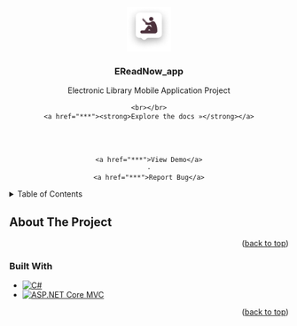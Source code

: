 <!-- PROJECT LOGO -->
<br />
<div align="center">
  <a href="https://github.com/StarvecAl/EReadNow_app">
    <img src="log.png" alt="Logo" width="80" height="80">
  </a>

  <h3 align="center">EReadNow_app</h3>

  <p align="center">
    Electronic Library Mobile Application Project

    <br></br>
    <a href="***"><strong>Explore the docs »</strong></a>
   <br> </br>

    <a href="***">View Demo</a>
    ·
    <a href="***">Report Bug</a>
  </p>
</div>



<!-- TABLE OF CONTENTS -->
<details>
  <summary>Table of Contents</summary>
  <ol>
    <li>
      <a href="#about-the-project">About The Project</a>
      <ul>
        <li><a href="#built-with">Built With</a></li>
      </ul>
    </li>
  </ol>
</details>



<!-- ABOUT THE PROJECT -->
## About The Project




<p align="right">(<a href="#readme-top">back to top</a>)</p>



### Built With



* [![С#][C#.com]][C#-url]
* [![ASP.NET Core MVC][MVC.com]][MVC-url]



<p align="right">(<a href="#readme-top">back to top</a>)</p>



<!-- MARKDOWN LINKS & IMAGES -->
<!-- https://www.markdownguide.org/basic-syntax/#reference-style-links -->

[product-screenshot]: log.png
[C#.com]: https://img.shields.io/badge/C%23-C%20Sharp-blue
[MVC.com]: https://img.shields.io/badge/MVC-ASP.NET%20Core%20MVC-informational
[C#-url]: ***
[MVC-url]: ***
